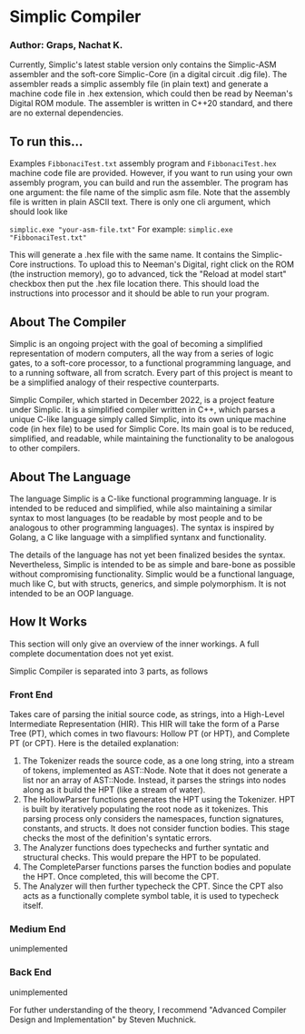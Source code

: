 # Simplic Compiler 

### Author: Graps, Nachat K.
Currently, Simplic's latest stable version only contains the Simplic-ASM assembler and the soft-core Simplic-Core (in a digital circuit .dig file). The assembler reads a simplic assembly file (in plain text) and generate a machine code file in .hex extension, which could then be read by Neeman's Digital ROM module. The assembler is written in C++20 standard, and there are no external dependencies.

## To run this...
Examples `FibbonaciTest.txt` assembly program and `FibbonaciTest.hex` machine code file are provided. However, if you want to run using your own assembly program, you can build and run the assembler. The program has one argument: the file name of the simplic asm file. Note that the assembly file is written in plain ASCII text. There is only one cli argument, which should look like

`simplic.exe "your-asm-file.txt"`
For example: `simplic.exe "FibbonaciTest.txt"`

This will generate a .hex file with the same name. It contains the Simplic-Core instructions. To upload this to Neeman's Digital, right click on the ROM (the instruction memory), go to advanced, tick the "Reload at model start" checkbox then put the .hex file location there. This should load the instructions into processor and it should be able to run your program.

## About The Compiler
Simplic is an ongoing project with the goal of becoming a simplified representation of modern computers, all the way from a series of logic gates, to a soft-core processor, to a functional programming language, and to a running software, all from scratch. Every part of this project is meant to be a simplified analogy of their respective counterparts.

Simplic Compiler, which started in December 2022, is a project feature under Simplic. It is a simplified compiler written in C++, which parses a unique C-like language simply called Simplic, into its own unique machine code (in hex file) to be used for Simplic Core. Its main goal is to be reduced, simplified, and readable, while maintaining the functionality to be analogous to other compilers.

## About The Language
The language Simplic is a C-like functional programming language. Ir is intended to be reduced and simplified, while also maintaining a similar syntax to most languages (to be readable by most people and to be analogous to other programming languages). The syntax is inspired by Golang, a C like language with a simplified syntanx and functionality.

The details of the language has not yet been finalized besides the syntax. Nevertheless, Simplic is intended to be as simple and bare-bone as possible without compromising functionality. Simplic would be a functional language, much like C, but with structs, generics, and simple polymorphism. It is not intended to be an OOP language.

## How It Works
This section will only give an overview of the inner workings. A full complete documentation does not yet exist. 

Simplic Compiler is separated into 3 parts, as follows
### Front End
Takes care of parsing the initial source code, as strings, into a High-Level Intermediate Representation (HIR). This HIR will take the form of a Parse Tree (PT), which comes in two flavours: Hollow PT (or HPT), and Complete PT (or CPT). Here is the detailed explanation:
1) The Tokenizer reads the source code, as a one long string, into a stream of tokens, implemented as AST::Node. Note that it does not generate a list nor an array of AST::Node. Instead, it parses the strings into nodes along as it build the HPT (like a stream of water).
2) The HollowParser functions generates the HPT using the Tokenizer. HPT is built by iteratively populating the root node as it tokenizes. This parsing process only considers the namespaces, function signatures, constants, and structs. It does not consider function bodies. This stage checks the most of the definition's syntatic errors.
3) The Analyzer functions does typechecks and further syntatic and structural checks. This would prepare the HPT to be populated.
4) The CompleteParser functions parses the function bodies and populate the HPT. Once completed, this will become the CPT. 
5) The Analyzer will then further typecheck the CPT. Since the CPT also acts as a functionally complete symbol table, it is used to typecheck itself.

### Medium End
unimplemented

### Back End
unimplemented

For futher understanding of the theory, I recommend "Advanced Compiler Design and Implementation" by Steven Muchnick. 
